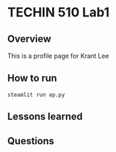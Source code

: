 # TECHIN 510 Lab1

## Overview

This is a profile page for Krant Lee

## How to run

```
steamlit run ap.py
```

## Lessons learned

## Questions